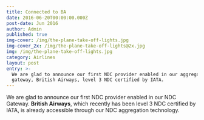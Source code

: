 ```yaml
---
title: Connected to BA
date: 2016-06-20T00:00:00.000Z
post-date: Jun 2016
author: Admin
published: true
img-cover: /img/the-plane-take-off-lights.jpg
img-cover_2x: /img/the-plane-take-off-lights@2x.jpg
img: /img/the-plane-take-off-lights.jpg
category: Airlines
layout: post
entry: >-
  We are glad to announce our first NDC provider enabled in our aggregation
  gateway, British Airways, level 3 NDC certified by IATA.
---
```


We are glad to announce our first NDC provider enabled in our NDC Gateway. **British Airways**, which recently has been level 3 NDC certified by IATA, is already accessible through our NDC aggregation technology.

